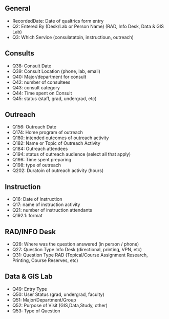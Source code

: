 ## General
- RecordedDate: Date of qualtrics form entry
- Q2: Entered By (Desk/Lab or Person Name) (RAD, Info Desk, Data & GIS Lab)
- Q3: Which Service (consulatatoin, instructioun, outreach)

## Consults
- Q38: Consult Date
- Q39: Consult Location (phone, lab, email)
- Q40: Major/department for consult
- Q42: number of consultees
- Q43: consult category
- Q44: Time spent on Consult
- Q45: status (staff, grad, undergrad, etc)

## Outreach
- Q156: Outreach Date
- Q174: Home program of outreach
- Q180: intended outcomes of outreach activity
- Q182: Name or Topic of Outreach Activity
- Q184: Outreach attendees
- Q194: status of outreach audience (select all that apply)
- Q196: Time spent preparing
- Q198: type of outreach
- Q202: Duratoin of outreach activity (hours)

## Instruction
- Q16: Date of Instruction
- Q17: name of instruction activity
- Q21: number of instruction attendants
- Q192.1: format

## RAD/INFO Desk
- Q26: Where was the question answered (in person / phone)
- Q27: Question Type Info Desk (directional, printing, VPN, etc)
- Q31: Question Type RAD (Topical/Course Assignment Research, Printing, Course Reserves, etc)

## Data & GIS Lab
- Q49: Entry Type
- Q50: User Status (grad, undergrad, faculty)
- Q51: Major/Department/Group
- Q52: Purpose of Visit (GIS,Data,Study, other)
- Q53: Type of Question
